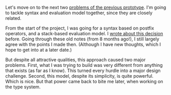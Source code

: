 Let's move on to the next two
[problems of the previous prototype](/daily/2025-01-10). I'm going to tackle
syntax and evaluation model together, since they are closely related.

From the start of the project, I was going for a syntax based on postfix
operators, and a stack-based evaluation model. I
[wrote about this decision](/daily/2024-05-03) before. Going through these old
notes (from 8 months ago!), I still largely agree with the points I made then.
(Although I have new thoughts, which I hope to get into at a later date.)

But despite all attractive qualities, this approach caused two major problems.
First, what I was trying to build was very different from anything that exists
(as far as I know). This turned every hurdle into a major design challenge.
Second, this model, despite its simplicity, is quite powerful. Which is nice.
But that power came back to bite me later, when working on the type system.
